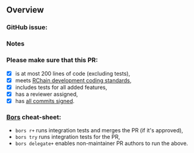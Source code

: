 ## Overview
<!-- What this PR does, and why it's needed -->


### GitHub issue:
<!-- Create it if there isn't one already. -->


### Notes
<!-- Optional. Add any notes on caveats, approaches you tried that didn't work, or anything else. -->


### Please make sure that this PR:
- [x] is at most 200 lines of code (excluding tests),
- [x] meets [RChain development coding standards](https://rchain.atlassian.net/wiki/spaces/DOC/pages/28082177/Coding+Standards),
- [x] includes tests for all added features,
- [x] has a reviewer assigned,
- [x] has [all commits signed](https://rchain.atlassian.net/wiki/spaces/DOC/pages/498630673/How+to+sign+commits+to+rchain+rchain).

### [Bors](https://bors.tech/) cheat-sheet:

- `bors r+` runs integration tests and merges the PR (if it's approved),
- `bors try` runs integration tests for the PR,
- `bors delegate+` enables non-maintainer PR authors to run the above.

